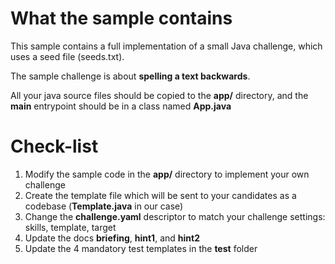 # What the sample contains
This sample contains a full implementation of a small Java challenge, which uses a seed file (seeds.txt).

The sample challenge is about **spelling a text backwards**.

All your java source files should be copied to the **app/** directory, and the **main** entrypoint should be in a class named **App.java**

# Check-list
1. Modify the sample code in the **app/** directory to implement your own challenge
2. Create the template file which will be sent to your candidates as a codebase (**Template.java** in our case)
3. Change the **challenge.yaml** descriptor to match your challenge settings: skills, template, target
4. Update the docs **briefing**, **hint1**, and **hint2**
5. Update the 4 mandatory test templates in the **test** folder
